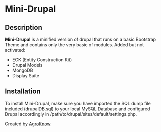 # Mini-Drupal #

## Description ##

**Mini-Drupal** is a minified version of drupal that runs on a basic Bootstrap Theme and contains only the very basic of modules. Added but not activated:
* ECK (Entity Construction Kit) 
* Drupal Models
* MongoDB
* Display Suite

## Installation ##
To install Mini-Drupal, make sure you have imported the SQL dump file included (drupalDB.sql) to your local MySQL Database and configured Drupal accordingly in /path/to/drupal/sites/default/settings.php.

Created by [AgroKnow](http://wiki.agroknow.gr)
